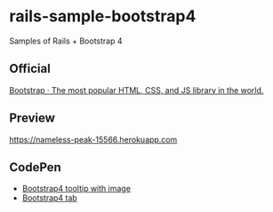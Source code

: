 # rails-sample-bootstrap4

Samples of Rails + Bootstrap 4 

## Official
[Bootstrap · The most popular HTML, CSS, and JS library in the world\.](https://getbootstrap.com/)

## Preview
https://nameless-peak-15566.herokuapp.com

## CodePen
- [Bootstrap4 tooltip with image](https://codepen.io/NaokiIshimura/pen/XzOJBL)
- [Bootstrap4 tab](https://codepen.io/NaokiIshimura/pen/WXWymY)
